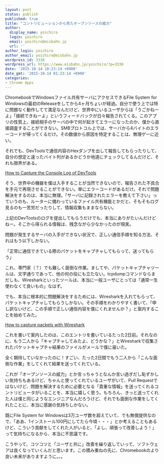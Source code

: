 ```yaml
---
layout: post
status: publish
published: true
title: "コントリビューションから見たオープンソースの威力"
author:
  display_name: yoichiro
  login: yoichiro
  email: yoichiro@eisbahn.jp
  url: ''
author_login: yoichiro
author_email: yoichiro@eisbahn.jp
wordpress_id: 3338
wordpress_url: https://www.eisbahn.jp/yoichiro/?p=3338
date: '2015-10-14 10:23:14 +0900'
date_gmt: '2015-10-14 01:23:14 +0900'
categories:
- Chrome Apps
---
```


ChromebookでWindowsファイル共有サーバにアクセスできるFile System for Windowsの最初のReleaseをしてから4ヶ月ちょいが経過。自分で使う上では特に問題なく動作してて満足なんだけど、世界中にいるユーザからは「うごかねーよ」「接続できねーよ」というフィードバックが日々報告されてくる。このアプリの性質上、接続相手のサーバの中で何が起きてエラーになったのか、僕から直接調査することができない。SMBプロトコル上では、サーバから4バイトのエラーコードが帰ってくるだけ。その数値から原因を特定することは、無理ゲーに近い。

それでも、DevToolsで通信内容のHexダンプを出して報告してもらったりして、自分の想定と違ったバイト列があるかどうか地道にチェックしてるんだけど、それも限界がある。

[How to Capture the Console Log of DevTools](https://github.com/yoichiro/chromeos-filesystem-cifs/wiki/How-to-Capture-the-Console-Log-of-DevTools)

そう、世界中の機器を僕は入手することが当然できないので、報告された不具合を手元で再現させることができない。単にエラーコードがあるだけ。それで問題解決をするのは、本当に無理。「サーバに記録されたエラーを教えて下さい」っていうのも、ルーターに備わっているファイル共有機能とかだと、そもそもログ見るのも一苦労だったりして、情報収集もままならない。

上記のDevToolsのログを提出してもらうだけでも、本当にありがたいんだけどねー。そこから得られる情報は、残念ながら少なかったのが現実。

問題が発生するサーバの入手ができない状況で、正しい通信手順を知る方法、それはもう以下しかない。

「正常に通信できている際のパケットをキャプチャしてもらって、送ってもらう」

これ、専門家（？）でも難しく面倒な作業。ましてや、パケットキャプチャツールは、文字通りであって、他の何の役にも立たない。tcpdumpコマンドならまだしも、Wiresharkといったツールは、本当に一般ユーザにとっては「通常一生使わなくて良いもの」なはず。

でも、本当に根本的に問題解決をするためには、Wiresharkを入れてもらって、パケットキャプチャしてもらうしかない。その手順をわかりやすく書いて、「申し訳ないけど、この手順で正しい通信内容を僕にくれませんか？」と案内することを始めてみた。

[How to capture packets with Wireshark](https://github.com/yoichiro/chromeos-filesystem-cifs/wiki/How-to-capture-packets-with-Wireshark)

これを書いて案内したのは、このエントリを書いているたった2日前。それなのに、もう二人から「キャプチャしてみたよ、どうかな？」とWiresharkで収集されたパケットキャプチャ結果のファイルがメールで僕に届いた。

全く期待していなかったのに！すごい、たった2日間でもう二人から「こんな面倒な作業」をしてくれて結果を送ってくれている。

これが「オープンソースの威力」とか言っちゃうとなんか言い過ぎだし恥ずかしい気持ちもあるけど、ちゃんと使ってくれているユーザがいて、Pull Requestではないけど、問題を解決するために必要となる「貴重な情報」を送ってくれるコントリビュータがいることを、本当に嬉しく思う。もちろん、きっと送ってくれた人は僕と同じようなエンジニアなんだろうけど、それでも面倒な作業をしてくれたことに、本当に感謝の気持ちしかない。

既にFile System for Windowsは3万ユーザ数を超えていて、でも無償提供なので、「ああ、1インストール100円にしてたら今頃・・・」とか考えることもあるけど、こういう貢献をしてくれた人がいると、「よし、頑張って改善しよう！」って気持ちになるから、本当に不思議です。

こうやって、コツコツと「ユーザと共に」改善を繰り返していって、ソフトウェアは良くなっていくんだと思います。この積み重ねの先に、Chromebookのより良い未来がありますように。。。
